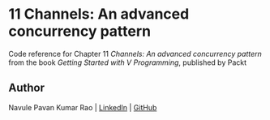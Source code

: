 # 11 Channels: An advanced concurrency pattern

Code reference for Chapter 11 *Channels: An advanced concurrency pattern* from the book *Getting Started with V Programming*, published by Packt

## Author

Navule Pavan Kumar Rao | [LinkedIn](https://www.linkedin.com/in/navule/) | [GitHub](https://www.github.com/windson)
